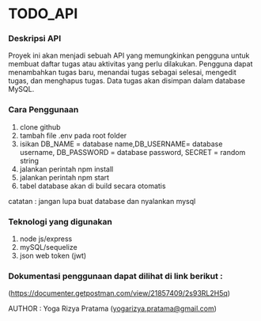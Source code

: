 # TODO_API
### Deskripsi API
Proyek ini akan menjadi sebuah API yang memungkinkan pengguna untuk membuat daftar tugas atau aktivitas yang perlu dilakukan. Pengguna dapat menambahkan tugas baru, menandai tugas sebagai selesai, mengedit tugas, dan menghapus tugas. Data tugas akan disimpan dalam database MySQL.
### Cara Penggunaan
1. clone github
2. tambah file .env pada root folder 
3. isikan DB_NAME = database name,DB_USERNAME= database username, DB_PASSWORD = database password, SECRET = random string
4. jalankan perintah npm install
5. jalankan perintah npm start
6. tabel database akan di build secara otomatis

catatan : jangan lupa buat database dan nyalankan mysql

### Teknologi yang digunakan
1. node js/express
2. mySQL/sequelize
3. json web token (jwt)

### Dokumentasi penggunaan dapat dilihat di link berikut : 
(https://documenter.getpostman.com/view/21857409/2s93RL2H5q)

AUTHOR : Yoga Rizya Pratama (yogarizya.pratama@gmail.com)
